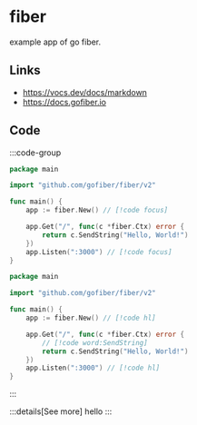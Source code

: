 # fiber
example app of go fiber.

## Links
- https://vocs.dev/docs/markdown
- https://docs.gofiber.io

## Code
:::code-group
```go [foucs]
package main

import "github.com/gofiber/fiber/v2"

func main() {
	app := fiber.New() // [!code focus]

	app.Get("/", func(c *fiber.Ctx) error {
		return c.SendString("Hello, World!")
	})
	app.Listen(":3000") // [!code focus]
}
```

```go [highlight] showLineNumbers
package main

import "github.com/gofiber/fiber/v2"

func main() {
	app := fiber.New() // [!code hl]

	app.Get("/", func(c *fiber.Ctx) error {
		// [!code word:SendString]
		return c.SendString("Hello, World!")
	})
	app.Listen(":3000") // [!code hl]
}
```
:::

:::details[See more]
hello
:::
